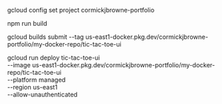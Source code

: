 gcloud config set project cormickjbrowne-portfolio

npm run build

gcloud builds submit --tag us-east1-docker.pkg.dev/cormickjbrowne-portfolio/my-docker-repo/tic-tac-toe-ui

gcloud run deploy tic-tac-toe-ui \
  --image us-east1-docker.pkg.dev/cormickjbrowne-portfolio/my-docker-repo/tic-tac-toe-ui \
  --platform managed \
  --region us-east1 \
  --allow-unauthenticated